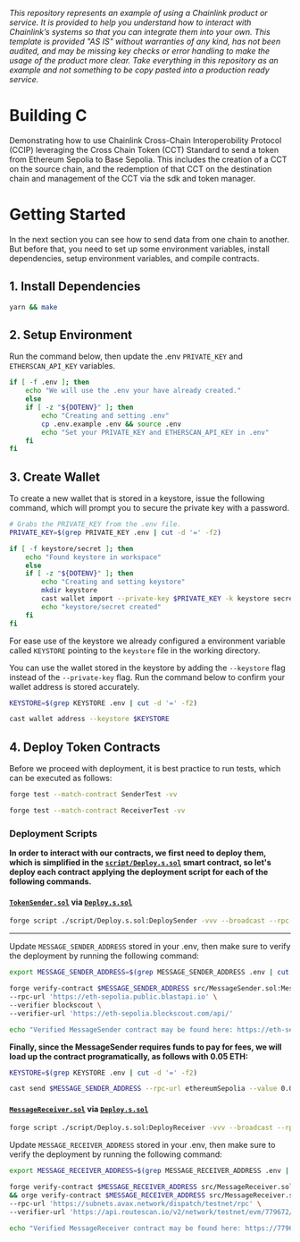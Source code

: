 _This repository represents an example of using a Chainlink product or service. It is provided to help you understand how to interact with Chainlink’s systems so that you can integrate them into your own. This template is provided "AS IS" without warranties of any kind, has not been audited, and may be missing key checks or error handling to make the usage of the product more clear. Take everything in this repository as an example and not something to be copy pasted into a production ready service._

# Building C

Demonstrating how to use Chainlink Cross-Chain Interoperobility Protocol (CCIP) leveraging the Cross Chain Token (CCT) Standard to send a token from Ethereum Sepolia to Base Sepolia. This includes the creation of a CCT on the source chain, and the redemption of that CCT on the destination chain and management of the CCT via the sdk and token manager.
# Getting Started

In the next section you can see how to send data from one chain to another. But before that, you need to set up some environment variables, install dependencies, setup environment variables, and compile contracts.

## **1. Install Dependencies**

```bash
yarn && make
```

## **2. Setup Environment**

Run the command below, then update the .env `PRIVATE_KEY` and `ETHERSCAN_API_KEY` variables.

```bash
if [ -f .env ]; then
    echo "We will use the .env your have already created."
    else
    if [ -z "${DOTENV}" ]; then
        echo "Creating and setting .env"
        cp .env.example .env && source .env
        echo "Set your PRIVATE_KEY and ETHERSCAN_API_KEY in .env"
    fi
fi
```

## **3. Create Wallet**

To create a new wallet that is stored in a keystore, issue the following command, which will prompt you to secure the private key with a password.

```bash
# Grabs the PRIVATE_KEY from the .env file.
PRIVATE_KEY=$(grep PRIVATE_KEY .env | cut -d '=' -f2)

if [ -f keystore/secret ]; then
    echo "Found keystore in workspace"
    else
    if [ -z "${DOTENV}" ]; then
        echo "Creating and setting keystore"
        mkdir keystore
        cast wallet import --private-key $PRIVATE_KEY -k keystore secret
        echo "keystore/secret created"
    fi
fi

```

For ease use of the keystore we already configured a environment variable called `KEYSTORE` pointing to the `keystore` file in the working directory.

You can use the wallet stored in the keystore by adding the `--keystore` flag instead of the `--private-key` flag. Run the command below to confirm your wallet address is stored accurately.

```bash
KEYSTORE=$(grep KEYSTORE .env | cut -d '=' -f2)

cast wallet address --keystore $KEYSTORE
```

## **4. Deploy Token Contracts**

<!-- ### **Contract Design** -->

<!-- ![cct-process](./img/cct-process.png) -->

Before we proceed with deployment, it is best practice to run tests, which can be executed as follows:

```bash
forge test --match-contract SenderTest -vv
```

```bash
forge test --match-contract ReceiverTest -vv
```

### Deployment Scripts
**In order to interact with our contracts, we first need to deploy them, which is simplified in the [`script/Deploy.s.sol`](./script/Deploy.s.sol) smart contract, so let's deploy each contract applying the deployment script for each of the following commands.**

#### [`TokenSender.sol`](./src/TokenSender.sol) via [`Deploy.s.sol`](./script/Deploy.s.sol#L10)

```bash
forge script ./script/Deploy.s.sol:DeploySender -vvv --broadcast --rpc-url ethSepolia
```


----



Update `MESSAGE_SENDER_ADDRESS` stored in your .env, then make sure to verify the deployment by running the following command:

```bash
export MESSAGE_SENDER_ADDRESS=$(grep MESSAGE_SENDER_ADDRESS .env | cut -d '=' -f2)

forge verify-contract $MESSAGE_SENDER_ADDRESS src/MessageSender.sol:MessageSender \
--rpc-url 'https://eth-sepolia.public.blastapi.io' \
--verifier blockscout \
--verifier-url 'https://eth-sepolia.blockscout.com/api/'

echo "Verified MessageSender contract may be found here: https://eth-sepolia.blockscout.com/address/$MESSAGE_SENDER_ADDRESS?tab=contract"
```

**Finally, since the MessageSender requires funds to pay for fees, we will load up the contract programatically, as follows with 0.05 ETH:**

```bash
KEYSTORE=$(grep KEYSTORE .env | cut -d '=' -f2)

cast send $MESSAGE_SENDER_ADDRESS --rpc-url ethereumSepolia --value 0.05ether --keystore $KEYSTORE
```

#### [`MessageReceiver.sol`](./src/MessageReceiver.sol) via [`Deploy.s.sol`](./script/Deploy.s.sol#L49)

```bash
forge script ./script/Deploy.s.sol:DeployReceiver -vvv --broadcast --rpc-url baseSepolia
```

Update `MESSAGE_RECEIVER_ADDRESS` stored in your .env, then make sure to verify the deployment by running the following command:

```bash
export MESSAGE_RECEIVER_ADDRESS=$(grep MESSAGE_RECEIVER_ADDRESS .env | cut -d '=' -f2)

forge verify-contract $MESSAGE_RECEIVER_ADDRESS src/MessageReceiver.sol:MessageReceiver --etherscan-api-key 'verifyContract' \
&& orge verify-contract $MESSAGE_RECEIVER_ADDRESS src/MessageReceiver.sol:MessageReceiver \
--rpc-url 'https://subnets.avax.network/dispatch/testnet/rpc' \
--verifier-url 'https://api.routescan.io/v2/network/testnet/evm/779672/etherscan' \

echo "Verified MessageReceiver contract may be found here: https://779672.testnet.snowtrace.io/address/$MESSAGE_RECEIVER_ADDRESS/contract/779672/code"
```
